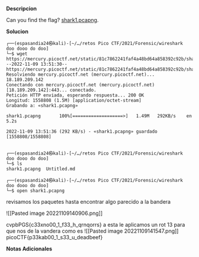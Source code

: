 **Descripcion**

Can you find the flag? [shark1.pcapng](https://mercury.picoctf.net/static/81c7862241faf4a48bd64a858392c92b/shark1.pcapng).

**Solucion**
```
┌──(espasandia24㉿kali)-[~/…/retos Pico CTF/2021/Forensic/wireshark doo dooo do doo]
└─$ wget https://mercury.picoctf.net/static/81c7862241faf4a48bd64a858392c92b/shark1.pcapng
--2022-11-09 13:51:30--  https://mercury.picoctf.net/static/81c7862241faf4a48bd64a858392c92b/shark1.pcapng
Resolviendo mercury.picoctf.net (mercury.picoctf.net)... 18.189.209.142
Conectando con mercury.picoctf.net (mercury.picoctf.net)[18.189.209.142]:443... conectado.
Petición HTTP enviada, esperando respuesta... 200 OK
Longitud: 1558808 (1.5M) [application/octet-stream]
Grabando a: «shark1.pcapng»

shark1.pcapng       100%[===================>]   1.49M   292KB/s    en 5.2s    

2022-11-09 13:51:36 (292 KB/s) - «shark1.pcapng» guardado [1558808/1558808]

                                                                                
┌──(espasandia24㉿kali)-[~/…/retos Pico CTF/2021/Forensic/wireshark doo dooo do doo]
└─$ ls 
shark1.pcapng  Untitled.md
                                                                                
┌──(espasandia24㉿kali)-[~/…/retos Pico CTF/2021/Forensic/wireshark doo dooo do doo]
└─$ open shark1.pcapng 
```

revisamos los paquetes hasta encontrar algo parecido a la bandera 

![[Pasted image 20221109140906.png]]

cvpbPGS{c33xno00_1_f33_h_qrnqorrs}
a esta le aplicamos un rot 13 para que nos de la vandera como es 
![[Pasted image 20221109141547.png]]
picoCTF{p33kab00_1_s33_u_deadbeef}

**Notas Adicionales**